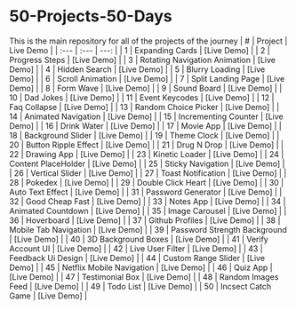 # 50-Projects-50-Days
This is the main repository for all of the projects of the journey
| # | Project | Live Demo |
| :---         |     :---      |          ---: |
| 1 | Expanding Cards | [Live Demo] |
| 2 | Progress Steps | [Live Demo] |
| 3 | Rotating Navigation Animation | [Live Demo] |
| 4 | Hidden Search | [Live Demo] |
| 5 | Blurry Loading | [Live Demo] |
| 6 | Scroll Animation | [Live Demo] |
| 7 | Split Landing Page | [Live Demo] |
| 8 | Form Wave | [Live Demo] |
| 9 | Sound Board | [Live Demo] |
| 10 | Dad Jokes | [Live Demo] |
| 11 | Event Keycodes | [Live Demo] |
| 12 | Faq Collapse | [Live Demo] |
| 13 | Random Choice Picker | [Live Demo] |
| 14 | Animated Navigation | [Live Demo] |
| 15 | Incrementing Counter | [Live Demo] |
| 16 | Drink Water | [Live Demo] |
| 17 | Movie App | [Live Demo] |
| 18 | Background Slider | [Live Demo] |
| 19 | Theme Clock | [Live Demo] |
| 20 | Button Ripple Effect | [Live Demo] |
| 21 | Drug N Drop | [Live Demo] |
| 22 | Drawing App | [Live Demo] |
| 23 | Kinetic Loader | [Live Demo] |
| 24 | Content PlaceHolder | [Live Demo] |
| 25 | Sticky Navigation | [Live Demo] |
| 26 | Vertical Slider | [Live Demo] |
| 27 | Toast Notification | [Live Demo] |
| 28 | Pokedex | [Live Demo] |
| 29 | Double Click Heart | [Live Demo] |
| 30 | Auto Text Effect | [Live Demo] |
| 31 | Password Generator | [Live Demo] |
| 32 | Good Cheap Fast | [Live Demo] |
| 33 | Notes App | [Live Demo] |
| 34 | Animated Countdown | [Live Demo] |
| 35 | Image Carousel | [Live Demo] |
| 36 | Hoverboard | [Live Demo] |
| 37 | Github Profiles | [Live Demo] |
| 38 | Mobile Tab Navigation | [Live Demo] |
| 39 | Password Strength Background | [Live Demo] |
| 40 | 3D Background Boxes | [Live Demo] |
| 41 | Verify Account UI | [Live Demo] |
| 42 | Live User Filter | [Live Demo] |
| 43 | Feedback Ui Design | [Live Demo] |
| 44 | Custom Range Slider | [Live Demo] |
| 45 | Netflix Mobile Navigation | [Live Demo] |
| 46 | Quiz App | [Live Demo] |
| 47 | Testimonial Box | [Live Demo] |
| 48 | Random Images Feed | [Live Demo] |
| 49 | Todo List | [Live Demo] |
| 50 | Incsect Catch Game | [Live Demo] |
